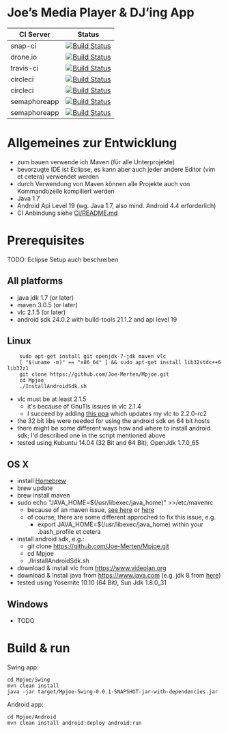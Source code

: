 Joe’s Media Player & DJ’ing App
===============================

| CI Server    | Status
|--------------|--------
| snap-ci      | [![Build Status](https://snap-ci.com/Joe-Merten/Mpjoe/branch/master/build_image)](https://snap-ci.com/Joe-Merten/Mpjoe)
| drone.io     | [![Build Status](https://drone.io/github.com/Joe-Merten/Mpjoe/status.png)](https://drone.io/github.com/Joe-Merten/Mpjoe)
| travis-ci    | [![Build Status](https://travis-ci.org/Joe-Merten/Mpjoe.svg?branch=master)](https://travis-ci.org/Joe-Merten/Mpjoe)
| circleci     | [![Build Status](https://circleci.com/gh/Joe-Merten/Mpjoe.svg)](https://circleci.com/gh/Joe-Merten/Mpjoe)
| circleci     | [![Build Status](https://circleci.com/gh/Joe-Merten/Mpjoe.svg?style=shield)](https://circleci.com/gh/Joe-Merten/Mpjoe)
| semaphoreapp | [![Build Status](https://semaphoreapp.com/api/v1/projects/ed34e48b-8b31-4d78-a3cd-0730d586feaa/341075/badge.png)](https://semaphoreapp.com/joe-merten/mpjoe)
| semaphoreapp | [![Build Status](https://semaphoreapp.com/api/v1/projects/ed34e48b-8b31-4d78-a3cd-0730d586feaa/341075/shields_badge.svg)](https://semaphoreapp.com/joe-merten/mpjoe)


Allgemeines zur Entwicklung
===========================
- zum bauen verwende ich Maven (für alle Unterprojekte)
- bevorzugte IDE ist Eclipse, es kann aber auch jeder andere Editor (vim et cetera) verwendet werden
- durch Verwendung von Maven können alle Projekte auch von Kommandozeile kompiliert werden
- Java 1.7
- Android Api Level 19 (wg. Java 1.7, also mind. Android 4.4 erforderlich)
- CI Anbindung siehe [Ci/README.md](Ci/README.md)


Prerequisites
=============

TODO: Eclipse Setup auch beschreiben


All platforms
-------------
- java jdk 1.7 (or later)
- maven 3.0.5 (or later)
- vlc 2.1.5 (or later)
- android sdk 24.0.2 with build-tools 21.1.2 and api level 19


Linux
-----

        sudo apt-get install git openjdk-7-jdk maven vlc
        [ "$(uname -m)" == "x86_64" ] && sudo apt-get install lib32stdc++6 lib32z1
        git clone https://github.com/Joe-Merten/Mpjoe.git
        cd Mpjoe
        ./InstallAndroidSdk.sh

- vlc must be at least 2.1.5
  - it's because of GnuTls issues in vlc 2.1.4
  - I succeed by adding [this ppa](https://launchpad.net/~djcj/+archive/ubuntu/vlc-stable) which updates my vlc to 2.2.0-rc2
- the 32 bit libs were needed for using the android sdk on 64 bit hosts
- there might be some different ways how and where to install android sdk; I'd described one in the script mentioned above
- tested using Kubuntu 14.04 (32 Bit and 64 Bit), OpenJdk 1.7.0_65


OS X
----
- install [Homebrew](http://brew.sh)
- brew update
- brew install maven
- sudo echo "JAVA_HOME=$(/usr/libexec/java_home)" >>/etc/mavenrc
  - because of an maven issue, [see here](http://blog.tompawlak.org/maven-default-java-version-mac-osx) or [here](http://www.jayway.com/2013/03/08/configuring-maven-to-use-java-7-on-mac-os-x/)
  - of course, there are some different approched to fix this issue, e.g.
    - export JAVA_HOME=$(/usr/libexec/java_home) within your .bash_profile et cetera
- install android sdk, e.g.:
  - git clone https://github.com/Joe-Merten/Mpjoe.git
  - cd Mpjoe
  - ./InstallAndroidSdk.sh
- download & install vlc from https://www.videolan.org
- download & install java from https://www.java.com (e.g. jdk 8 from [here](http://www.oracle.com/technetwork/java/javase/downloads/jdk8-downloads-2133151.html))
- tested using Yosemite 10.10 (64 Bit), Sun Jdk 1.8.0_31


Windows
-------
- TODO


Build & run
===========

Swing app:

    cd Mpjoe/Swing
    mvn clean install
    java -jar target/Mpjoe-Swing-0.0.1-SNAPSHOT-jar-with-dependencies.jar

Android app:

    cd Mpjoe/Android
    mvn clean install android:deploy android:run
